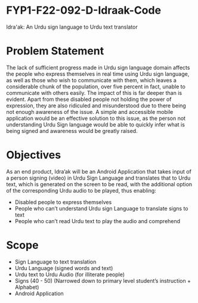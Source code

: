 # FYP1-F22-092-D-Idraak-Code
Idra'ak: An Urdu sign language to Urdu text translator

# Problem Statement
The lack of sufficient progress made in Urdu sign language domain affects the people who express themselves in real time using Urdu sign language, as well as those who wish to communicate with them, which leaves a considerable chunk of the population, over five percent in fact, unable to communicate with others easily. The impact of this is far deeper than is evident. Apart from these disabled people not holding the power of expression, they are also ridiculed and misunderstood due to there being not enough awareness of the issue. A simple and accessible mobile application would be an effective solution to this issue, as the person not understanding Urdu Sign language would be able to quickly infer what is being signed and awareness would be greatly raised. 

# Objectives
As an end product, Idra’ak will be an Android Application that takes input of a person signing (video) in Urdu Sign Language and translates that to Urdu text, which is generated on the screen to be read, with the additional option of the corresponding Urdu audio to be played, thus enabling:
* Disabled people to express themselves
* People who can’t understand Urdu sign Language to translate signs to text
* People who can’t read Urdu text to play the audio and comprehend

# Scope
* Sign Language to text translation 
* Urdu Language (signed words and text)
* Urdu text to Urdu Audio (for illiterate people)
* Signs (40 - 50) (Narrowed down to primary level student’s instruction + Alphabet)
* Android Application

